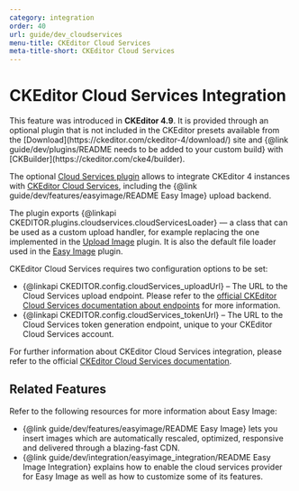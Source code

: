 ```yaml
---
category: integration
order: 40
url: guide/dev_cloudservices
menu-title: CKEditor Cloud Services
meta-title-short: CKEditor Cloud Services
---
```

<!--
Copyright (c) 2003-2018, CKSource - Frederico Knabben. All rights reserved.
For licensing, see LICENSE.md.
-->

# CKEditor Cloud Services Integration

<info-box info="">
    This feature was introduced in <strong>CKEditor 4.9</strong>. It is provided through an optional plugin that is not included in the CKEditor presets available from the [Download](https://ckeditor.com/ckeditor-4/download/) site and {@link guide/dev/plugins/README needs to be added to your custom build} with [CKBuilder](https://ckeditor.com/cke4/builder).
</info-box>

The optional [Cloud Services plugin](https://ckeditor.com/cke4/addon/cloudservices) allows to integrate CKEditor 4 instances with [CKEditor Cloud Services](https://ckeditor.com/ckeditor-cloud-services/), including the {@link guide/dev/features/easyimage/README Easy Image} upload backend.

The plugin exports {@linkapi CKEDITOR.plugins.cloudservices.cloudServicesLoader} &mdash; a class that can be used as a custom upload handler, for example replacing the one implemented in the [Upload Image](https://ckeditor.com/cke4/addon/uploadimage) plugin. It is also the default file loader used in the [Easy Image](https://ckeditor.com/cke4/addon/easyimage) plugin.

CKEditor Cloud Services requires two configuration options to be set:

* {@linkapi CKEDITOR.config.cloudServices_uploadUrl} &ndash; The URL to the Cloud Services upload endpoint. Please refer to the [official CKEditor Cloud Services documentation about endpoints](https://docs.ckeditor.com/cs/latest/guides/token-endpoints/tokenendpoint.html) for more information.
* {@linkapi CKEDITOR.config.cloudServices_tokenUrl} &ndash; The URL to the Cloud Services token generation endpoint, unique to your CKEditor Cloud Services account.

For further information about CKEditor Cloud Services integration, please refer to the official [CKEditor Cloud Services documentation](https://docs.ckeditor.com/cs/latest/index.html).

## Related Features

Refer to the following resources for more information about Easy Image:

* {@link guide/dev/features/easyimage/README Easy Image} lets you insert images which are automatically rescaled, optimized, responsive and delivered through a blazing-fast CDN.
* {@link guide/dev/integration/easyimage_integration/README Easy Image Integration} explains how to enable the cloud services provider for Easy Image as well as how to customize some of its features.
